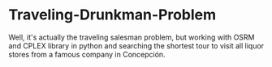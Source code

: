 # Traveling-Drunkman-Problem

Well, it's actually the traveling salesman problem, but working with OSRM and CPLEX library in python and searching the shortest tour to visit all liquor stores from a famous company in Concepción.
